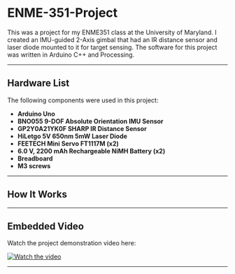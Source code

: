 # ENME-351-Project

This was a project for my ENME351 class at the University of Maryland. I created an IMU-guided 2-Axis gimbal that had an IR distance sensor and laser diode mounted to it for target sensing. The software for this project was written in Arduino C++ and Processing.

---

## Hardware List
The following components were used in this project:
- **Arduino Uno**
- **BNO055 9-DOF Absolute Orientation IMU Sensor**
- **GP2Y0A21YK0F SHARP IR Distance Sensor**
- **HiLetgo 5V 650nm 5mW Laser Diode**
- **FEETECH Mini Servo FT1117M (x2)**
- **6.0 V, 2200 mAh Rechargeable NiMH Battery (x2)**
- **Breadboard**
- **M3 screws**

---

## How It Works


---

## Embedded Video
Watch the project demonstration video here:

[![Watch the video](https://img.youtube.com/vi/X9MKAsoJGBA/0.jpg)](https://www.youtube.com/watch?v=X9MKAsoJGBA)

---
